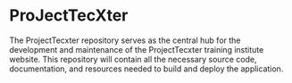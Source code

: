 # ProJectTecXter
The ProjectTecxter repository serves as the central hub for the development and maintenance of the ProjectTecxter training institute website. This repository will contain all the necessary source code, documentation, and resources needed to build and deploy the application.
